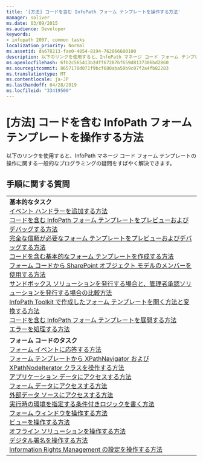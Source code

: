 ```yaml
---
title: '[方法] コードを含む InfoPath フォーム テンプレートを操作する方法'
manager: soliver
ms.date: 03/09/2015
ms.audience: Developer
keywords:
- infopath 2007, common tasks
localization_priority: Normal
ms.assetid: da678213-fae0-4854-8194-762866600100
description: 以下のリンクを使用すると、InfoPath マネージ コード フォーム テンプレートの操作に関する一般的なプログラミングの疑問をすばやく解決できます。
ms.openlocfilehash: 6fb2c565413b2dff67287bf659d8137306bd2860
ms.sourcegitcommit: 8657170d071f9bcf680aba50b9c07f2a4fb82283
ms.translationtype: MT
ms.contentlocale: ja-JP
ms.lasthandoff: 04/28/2019
ms.locfileid: "33419500"
---
```

# <a name="how-do-iin-infopath-form-templates-with-code"></a>[方法] コードを含む InfoPath フォーム テンプレートを操作する方法

以下のリンクを使用すると、InfoPath マネージ コード フォーム テンプレートの操作に関する一般的なプログラミングの疑問をすばやく解決できます。
  
## <a name="how-do-i"></a>手順に関する質問

||
|:-----|
|**基本的なタスク** <br/> [イベント ハンドラーを追加する方法](how-to-add-an-event-handler.md) <br/> [コードを含む InfoPath フォーム テンプレートをプレビューおよびデバッグする方法](how-to-preview-and-debug-infopath-form-templates-with-code.md) <br/> [完全な信頼が必要なフォーム テンプレートをプレビューおよびデバッグする方法](how-to-preview-and-debug-form-templates-that-require-full-trust.md) <br/> [コードを含む基本的なフォーム テンプレートを作成する方法](walkthrough-creating-a-basic-form-template-with-code.md) <br/> [フォーム コードから SharePoint オブジェクト モデルのメンバーを使用する方法](how-to-use-sharepoint-object-model-members.md) <br/> [サンドボックス ソリューションを発行する場合と、管理者承認ソリューションを発行する場合の比較方法](publishing-forms-with-code.md) <br/> [InfoPath Toolkit で作成したフォーム テンプレートを開く方法と変換する方法](how-to-open-or-convert-a-form-template-created-with-the-infopath-toolkit.md) <br/> [コードを含む InfoPath フォーム テンプレートを展開する方法](how-to-deploy-infopath-form-templates-with-code.md) <br/> [エラーを処理する方法](how-to-handle-errors.md) <br/> |
|**フォーム コードのタスク** <br/> [フォーム イベントに応答する方法](how-to-respond-to-form-events.md) <br/> [フォーム テンプレートから XPathNavigator および XPathNodeIterator クラスを操作する方法](how-to-work-with-the-xpathnavigator-and-xpathnodeiterator-classes.md) <br/> [アプリケーション データにアクセスする方法](how-to-access-application-data.md) <br/> [フォーム データにアクセスする方法](how-to-access-form-data.md) <br/> [外部データ ソースにアクセスする方法](how-to-access-external-data-sources.md) <br/> [実行時の環境を指定する条件付きロジックを書く方法](how-to-write-conditional-logic-that-determines-the-run-time-environment.md) <br/> [フォーム ウィンドウを操作する方法](how-to-work-with-form-windows.md) <br/> [ビューを操作する方法](how-to-work-with-views.md) <br/> [オフライン ソリューションを操作する方法](how-to-work-with-offline-solutions.md) <br/> [デジタル署名を操作する方法](how-to-work-with-digital-signatures.md) <br/> [Information Rights Management の設定を操作する方法](how-to-work-with-information-rights-management-settings.md) <br/> |
   

